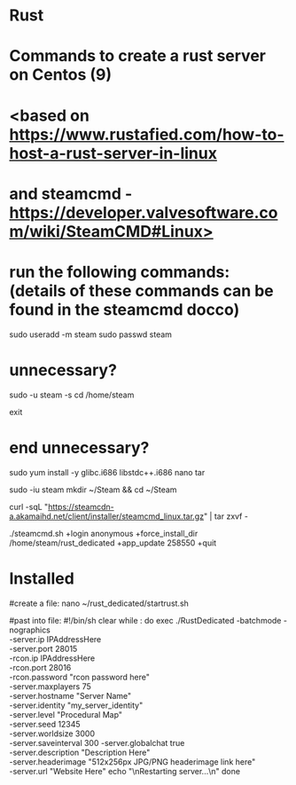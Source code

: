 # Rust
# Commands to create a rust server on Centos (9)

# <based on https://www.rustafied.com/how-to-host-a-rust-server-in-linux
# and steamcmd - https://developer.valvesoftware.com/wiki/SteamCMD#Linux>

# run the following commands: (details of these commands can be found in the steamcmd docco)



sudo useradd -m steam
sudo passwd steam 

# unnecessary?
sudo -u steam -s
cd /home/steam

exit
# end unnecessary?

sudo yum install -y glibc.i686 libstdc++.i686 nano tar

sudo -iu steam
mkdir ~/Steam && cd ~/Steam

curl -sqL "https://steamcdn-a.akamaihd.net/client/installer/steamcmd_linux.tar.gz" | tar zxvf -

./steamcmd.sh +login anonymous +force_install_dir /home/steam/rust_dedicated +app_update 258550 +quit

# Installed


#create a file:
nano ~/rust_dedicated/startrust.sh

#past into file:
#!/bin/sh
clear while : do
  exec ./RustDedicated -batchmode -nographics \
  -server.ip IPAddressHere \
  -server.port 28015 \
  -rcon.ip IPAddressHere \
  -rcon.port 28016 \
  -rcon.password "rcon password here" \
  -server.maxplayers 75 \
  -server.hostname "Server Name" \
  -server.identity "my_server_identity" \
  -server.level "Procedural Map" \
  -server.seed 12345 \
  -server.worldsize 3000 \
  -server.saveinterval 300 \-server.globalchat true \
  -server.description "Description Here" \
  -server.headerimage "512x256px JPG/PNG headerimage link here" \
  -server.url "Website Here"
  echo "\nRestarting server...\n" done


  
